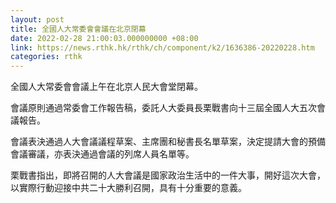 ```yaml
---
layout: post
title: 全國人大常委會會議在北京閉幕
date: 2022-02-28 21:00:03.000000000 +08:00
link: https://news.rthk.hk/rthk/ch/component/k2/1636386-20220228.htm
categories: rthk
---
```


全國人大常委會會議上午在北京人民大會堂閉幕。

會議原則通過常委會工作報告稿，委託人大委員長栗戰書向十三屆全國人大五次會議報告。

會議表決通過人大會議議程草案、主席團和秘書長名單草案，決定提請大會的預備會議審議，亦表決通過會議的列席人員名單等。

栗戰書指出，即將召開的人大會議是國家政治生活中的一件大事，開好這次大會，以實際行動迎接中共二十大勝利召開，具有十分重要的意義。
